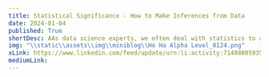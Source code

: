 ```yaml
---
title: Statistical Significance - How to Make Inferences from Data 
date: 2024-01-04
published: True
shortDesc: AAs data science experts, we often deal with statistics to analyze data and draw conclusions. But how can we be sure that our findings are valid and reliable? How can we avoid making false or misleading claims based on limited or biased data? 
img: "\\static\\assets\\img\\miniblog\\Ho Ha Alpha Level_0124.png"
xLink: https://www.linkedin.com/feed/update/urn:li:activity:7148880593517228032?utm_source=share&utm_medium=member_desktop
mediumLink: 
---
```

